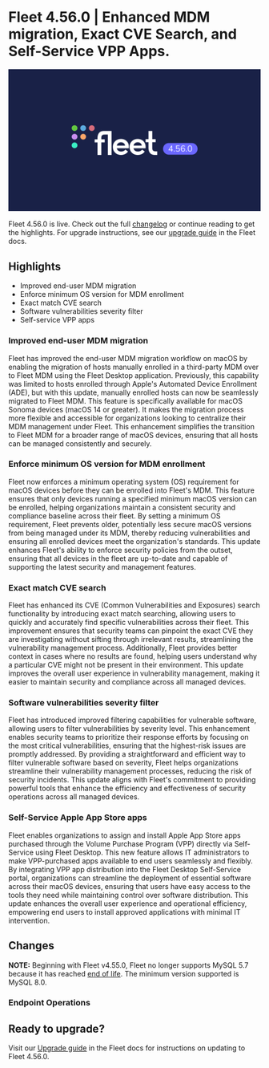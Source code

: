 # Fleet 4.56.0 | Enhanced MDM migration, Exact CVE Search, and Self-Service VPP Apps.

![Fleet 4.56.0](../website/assets/images/articles/fleet-4.56.0-1600x900@2x.png)

Fleet 4.56.0 is live. Check out the full [changelog](https://github.com/fleetdm/fleet/releases/tag/fleet-v4.56.0) or continue reading to get the highlights.
For upgrade instructions, see our [upgrade guide](https://fleetdm.com/docs/deploying/upgrading-fleet) in the Fleet docs.

## Highlights
* Improved end-user MDM migration
* Enforce minimum OS version for MDM enrollment
* Exact match CVE search
* Software vulnerabilities severity filter
* Self-service VPP apps


### Improved end-user MDM migration

Fleet has improved the end-user MDM migration workflow on macOS by enabling the migration of hosts manually enrolled in a third-party MDM over to Fleet MDM using the Fleet Desktop application. Previously, this capability was limited to hosts enrolled through Apple's Automated Device Enrollment (ADE), but with this update, manually enrolled hosts can now be seamlessly migrated to Fleet MDM. This feature is specifically available for macOS Sonoma devices (macOS 14 or greater). It makes the migration process more flexible and accessible for organizations looking to centralize their MDM management under Fleet. This enhancement simplifies the transition to Fleet MDM for a broader range of macOS devices, ensuring that all hosts can be managed consistently and securely.


### Enforce minimum OS version for MDM enrollment

Fleet now enforces a minimum operating system (OS) requirement for macOS devices before they can be enrolled into Fleet's MDM. This feature ensures that only devices running a specified minimum macOS version can be enrolled, helping organizations maintain a consistent security and compliance baseline across their fleet. By setting a minimum OS requirement, Fleet prevents older, potentially less secure macOS versions from being managed under its MDM, thereby reducing vulnerabilities and ensuring all enrolled devices meet the organization's standards. This update enhances Fleet's ability to enforce security policies from the outset, ensuring that all devices in the fleet are up-to-date and capable of supporting the latest security and management features.


### Exact match CVE search

Fleet has enhanced its CVE (Common Vulnerabilities and Exposures) search functionality by introducing exact match searching, allowing users to quickly and accurately find specific vulnerabilities across their fleet. This improvement ensures that security teams can pinpoint the exact CVE they are investigating without sifting through irrelevant results, streamlining the vulnerability management process. Additionally, Fleet provides better context in cases where no results are found, helping users understand why a particular CVE might not be present in their environment. This update improves the overall user experience in vulnerability management, making it easier to maintain security and compliance across all managed devices.


### Software vulnerabilities severity filter

Fleet has introduced improved filtering capabilities for vulnerable software, allowing users to filter vulnerabilities by severity level. This enhancement enables security teams to prioritize their response efforts by focusing on the most critical vulnerabilities, ensuring that the highest-risk issues are promptly addressed. By providing a straightforward and efficient way to filter vulnerable software based on severity, Fleet helps organizations streamline their vulnerability management processes, reducing the risk of security incidents. This update aligns with Fleet's commitment to providing powerful tools that enhance the efficiency and effectiveness of security operations across all managed devices.


### Self-Service Apple App Store apps

Fleet enables organizations to assign and install Apple App Store apps purchased through the Volume Purchase Program (VPP) directly via Self-Service using Fleet Desktop. This new feature allows IT administrators to make VPP-purchased apps available to end users seamlessly and flexibly. By integrating VPP app distribution into the Fleet Desktop Self-Service portal, organizations can streamline the deployment of essential software across their macOS devices, ensuring that users have easy access to the tools they need while maintaining control over software distribution. This update enhances the overall user experience and operational efficiency, empowering end users to install approved applications with minimal IT intervention.



## Changes

**NOTE:** Beginning with Fleet v4.55.0, Fleet no longer supports MySQL 5.7 because it has reached [end of life](https://mattermost.com/blog/mysql-5-7-reached-eol-upgrade-to-mysql-8-x-today/#:~:text=In%20October%202023%2C%20MySQL%205.7,to%20upgrade%20to%20MySQL%208.). The minimum version supported is MySQL 8.0.

### Endpoint Operations



## Ready to upgrade?

Visit our [Upgrade guide](https://fleetdm.com/docs/deploying/upgrading-fleet) in the Fleet docs for instructions on updating to Fleet 4.56.0.

<meta name="category" value="releases">
<meta name="authorFullName" value="JD Strong">
<meta name="authorGitHubUsername" value="spokanemac">
<meta name="publishedOn" value="2024-08-30">
<meta name="articleTitle" value="Fleet 4.56.0 | Enhanced MDM migration, Exact CVE Search, and Self-Service VPP Apps.">
<meta name="articleImageUrl" value="../website/assets/images/articles/fleet-4.56.0-1600x900@2x.png">
